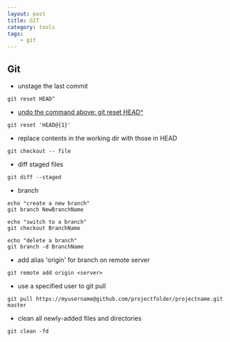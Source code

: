 ```yaml
---
layout: post
title: GIT
category: tools
tags:
    - git
---
```



## Git
- unstage the last commit

```
git reset HEAD^
```
- [ undo the command above: git reset HEAD^ ](https://stackoverflow.com/questions/2510276/undoing-git-reset )
```
git reset 'HEAD@{1}'
```

- replace contents in the working dir with those in HEAD

```
git checkout -- file
```

- diff staged files

```
git diff --staged
```

- branch

```
echo "create a new branch"
git branch NewBranchName

echo "switch to a branch"
git checkout BranchName

echo "delete a branch"
git branch -d BranchName
```

- add alias 'origin' for branch on remote server

```
git remote add origin <server>
```

- use a specified user to git pull

```
git pull https://myusername@github.com/projectfolder/projectname.git master
```

- clean all newly-added files and directories

```
git clean -fd
```